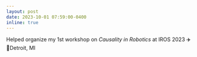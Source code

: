 ```yaml
---
layout: post
date: 2023-10-01 07:59:00-0400
inline: true
---
```


Helped organize my 1st workshop on *Causality in Robotics* at IROS 2023 ✈️ 📍Detroit, MI